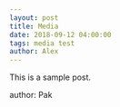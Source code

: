 ```yaml
---
layout: post
title: Media
date: 2018-09-12 04:00:00
tags: media test
author: Alex
---
```


This is a sample post.

author: Pak
